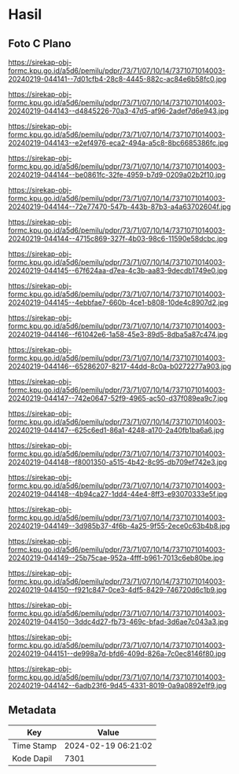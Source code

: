 # Hasil

## Foto C Plano

https://sirekap-obj-formc.kpu.go.id/a5d6/pemilu/pdpr/73/71/07/10/14/7371071014003-20240219-044141--7d01cfb4-28c8-4445-882c-ac84e6b58fc0.jpg

https://sirekap-obj-formc.kpu.go.id/a5d6/pemilu/pdpr/73/71/07/10/14/7371071014003-20240219-044143--d4845226-70a3-47d5-af96-2adef7d6e943.jpg

https://sirekap-obj-formc.kpu.go.id/a5d6/pemilu/pdpr/73/71/07/10/14/7371071014003-20240219-044143--e2ef4976-eca2-494a-a5c8-8bc6685386fc.jpg

https://sirekap-obj-formc.kpu.go.id/a5d6/pemilu/pdpr/73/71/07/10/14/7371071014003-20240219-044144--be0861fc-32fe-4959-b7d9-0209a02b2f10.jpg

https://sirekap-obj-formc.kpu.go.id/a5d6/pemilu/pdpr/73/71/07/10/14/7371071014003-20240219-044144--72e77470-547b-443b-87b3-a4a63702604f.jpg

https://sirekap-obj-formc.kpu.go.id/a5d6/pemilu/pdpr/73/71/07/10/14/7371071014003-20240219-044144--4715c869-327f-4b03-98c6-11590e58dcbc.jpg

https://sirekap-obj-formc.kpu.go.id/a5d6/pemilu/pdpr/73/71/07/10/14/7371071014003-20240219-044145--67f624aa-d7ea-4c3b-aa83-9decdb1749e0.jpg

https://sirekap-obj-formc.kpu.go.id/a5d6/pemilu/pdpr/73/71/07/10/14/7371071014003-20240219-044145--4ebbfae7-660b-4ce1-b808-10de4c8907d2.jpg

https://sirekap-obj-formc.kpu.go.id/a5d6/pemilu/pdpr/73/71/07/10/14/7371071014003-20240219-044146--f61042e6-1a58-45e3-89d5-8dba5a87c474.jpg

https://sirekap-obj-formc.kpu.go.id/a5d6/pemilu/pdpr/73/71/07/10/14/7371071014003-20240219-044146--65286207-8217-44dd-8c0a-b0272277a903.jpg

https://sirekap-obj-formc.kpu.go.id/a5d6/pemilu/pdpr/73/71/07/10/14/7371071014003-20240219-044147--742e0647-52f9-4965-ac50-d37f089ea9c7.jpg

https://sirekap-obj-formc.kpu.go.id/a5d6/pemilu/pdpr/73/71/07/10/14/7371071014003-20240219-044147--625c6ed1-86a1-4248-a170-2a40fb1ba6a6.jpg

https://sirekap-obj-formc.kpu.go.id/a5d6/pemilu/pdpr/73/71/07/10/14/7371071014003-20240219-044148--f8001350-a515-4b42-8c95-db709ef742e3.jpg

https://sirekap-obj-formc.kpu.go.id/a5d6/pemilu/pdpr/73/71/07/10/14/7371071014003-20240219-044148--4b94ca27-1dd4-44e4-8ff3-e93070333e5f.jpg

https://sirekap-obj-formc.kpu.go.id/a5d6/pemilu/pdpr/73/71/07/10/14/7371071014003-20240219-044149--3d985b37-4f6b-4a25-9f55-2ece0c63b4b8.jpg

https://sirekap-obj-formc.kpu.go.id/a5d6/pemilu/pdpr/73/71/07/10/14/7371071014003-20240219-044149--25b75cae-952a-4fff-b961-7013c6eb80be.jpg

https://sirekap-obj-formc.kpu.go.id/a5d6/pemilu/pdpr/73/71/07/10/14/7371071014003-20240219-044150--f921c847-0ce3-4df5-8429-746720d6c1b9.jpg

https://sirekap-obj-formc.kpu.go.id/a5d6/pemilu/pdpr/73/71/07/10/14/7371071014003-20240219-044150--3ddc4d27-fb73-469c-bfad-3d6ae7c043a3.jpg

https://sirekap-obj-formc.kpu.go.id/a5d6/pemilu/pdpr/73/71/07/10/14/7371071014003-20240219-044151--de998a7d-bfd6-409d-826a-7c0ec8146f80.jpg

https://sirekap-obj-formc.kpu.go.id/a5d6/pemilu/pdpr/73/71/07/10/14/7371071014003-20240219-044142--6adb23f6-9d45-4331-8019-0a9a0892e1f9.jpg


## Metadata

| Key        | Value               |
| ---------- | ------------------- |
| Time Stamp | 2024-02-19 06:21:02 |
| Kode Dapil | 7301                |



